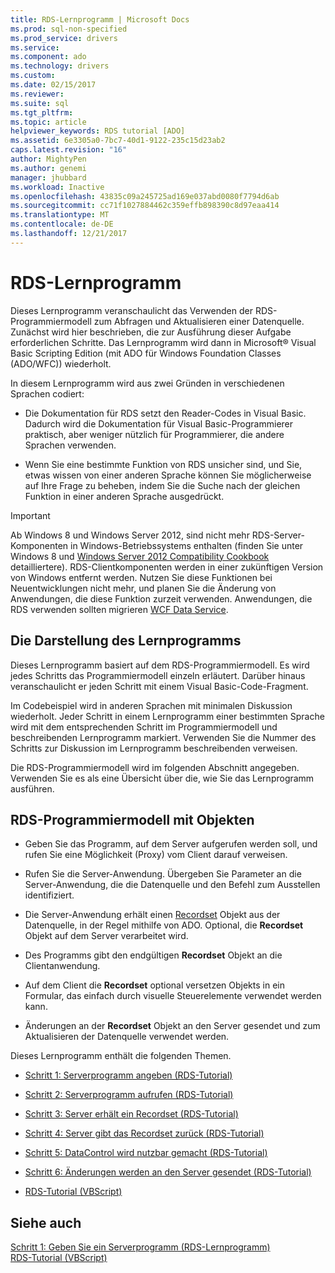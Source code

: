 ```yaml
---
title: RDS-Lernprogramm | Microsoft Docs
ms.prod: sql-non-specified
ms.prod_service: drivers
ms.service: 
ms.component: ado
ms.technology: drivers
ms.custom: 
ms.date: 02/15/2017
ms.reviewer: 
ms.suite: sql
ms.tgt_pltfrm: 
ms.topic: article
helpviewer_keywords: RDS tutorial [ADO]
ms.assetid: 6e3305a0-7bc7-40d1-9122-235c15d23ab2
caps.latest.revision: "16"
author: MightyPen
ms.author: genemi
manager: jhubbard
ms.workload: Inactive
ms.openlocfilehash: 43835c09a245725ad169e037abd0080f7794d6ab
ms.sourcegitcommit: cc71f1027884462c359effb898390c8d97eaa414
ms.translationtype: MT
ms.contentlocale: de-DE
ms.lasthandoff: 12/21/2017
---
```

# <a name="rds-tutorial"></a>RDS-Lernprogramm
Dieses Lernprogramm veranschaulicht das Verwenden der RDS-Programmiermodell zum Abfragen und Aktualisieren einer Datenquelle. Zunächst wird hier beschrieben, die zur Ausführung dieser Aufgabe erforderlichen Schritte. Das Lernprogramm wird dann in Microsoft® Visual Basic Scripting Edition (mit ADO für Windows Foundation Classes (ADO/WFC)) wiederholt.  
  
 In diesem Lernprogramm wird aus zwei Gründen in verschiedenen Sprachen codiert:  
  
-   Die Dokumentation für RDS setzt den Reader-Codes in Visual Basic. Dadurch wird die Dokumentation für Visual Basic-Programmierer praktisch, aber weniger nützlich für Programmierer, die andere Sprachen verwenden.  
  
-   Wenn Sie eine bestimmte Funktion von RDS unsicher sind, und Sie, etwas wissen von einer anderen Sprache können Sie möglicherweise auf Ihre Frage zu beheben, indem Sie die Suche nach der gleichen Funktion in einer anderen Sprache ausgedrückt.  
  
> [!IMPORTANT]
>  Ab Windows 8 und Windows Server 2012, sind nicht mehr RDS-Server-Komponenten in Windows-Betriebssystems enthalten (finden Sie unter Windows 8 und [Windows Server 2012 Compatibility Cookbook](https://www.microsoft.com/en-us/download/details.aspx?id=27416) detailliertere). RDS-Clientkomponenten werden in einer zukünftigen Version von Windows entfernt werden. Nutzen Sie diese Funktionen bei Neuentwicklungen nicht mehr, und planen Sie die Änderung von Anwendungen, die diese Funktion zurzeit verwenden. Anwendungen, die RDS verwenden sollten migrieren [WCF Data Service](http://go.microsoft.com/fwlink/?LinkId=199565).  
  
## <a name="how-the-tutorial-is-presented"></a>Die Darstellung des Lernprogramms  
 Dieses Lernprogramm basiert auf dem RDS-Programmiermodell. Es wird jedes Schritts das Programmiermodell einzeln erläutert. Darüber hinaus veranschaulicht er jeden Schritt mit einem Visual Basic-Code-Fragment.  
  
 Im Codebeispiel wird in anderen Sprachen mit minimalen Diskussion wiederholt. Jeder Schritt in einem Lernprogramm einer bestimmten Sprache wird mit dem entsprechenden Schritt im Programmiermodell und beschreibenden Lernprogramm markiert. Verwenden Sie die Nummer des Schritts zur Diskussion im Lernprogramm beschreibenden verweisen.  
  
 Die RDS-Programmiermodell wird im folgenden Abschnitt angegeben. Verwenden Sie es als eine Übersicht über die, wie Sie das Lernprogramm ausführen.  
  
## <a name="rds-programming-model-with-objects"></a>RDS-Programmiermodell mit Objekten  
  
-   Geben Sie das Programm, auf dem Server aufgerufen werden soll, und rufen Sie eine Möglichkeit (Proxy) vom Client darauf verweisen.  
  
-   Rufen Sie die Server-Anwendung. Übergeben Sie Parameter an die Server-Anwendung, die die Datenquelle und den Befehl zum Ausstellen identifiziert.  
  
-   Die Server-Anwendung erhält einen [Recordset](../../../ado/reference/ado-api/recordset-object-ado.md) Objekt aus der Datenquelle, in der Regel mithilfe von ADO. Optional, die **Recordset** Objekt auf dem Server verarbeitet wird.  
  
-   Des Programms gibt den endgültigen **Recordset** Objekt an die Clientanwendung.  
  
-   Auf dem Client die **Recordset** optional versetzen Objekts in ein Formular, das einfach durch visuelle Steuerelemente verwendet werden kann.  
  
-   Änderungen an der **Recordset** Objekt an den Server gesendet und zum Aktualisieren der Datenquelle verwendet werden.  
  
 Dieses Lernprogramm enthält die folgenden Themen.  
  
-   [Schritt 1: Serverprogramm angeben (RDS-Tutorial)](../../../ado/guide/remote-data-service/step-1-specify-a-server-program-rds-tutorial.md)  
  
-   [Schritt 2: Serverprogramm aufrufen (RDS-Tutorial)](../../../ado/guide/remote-data-service/step-2-invoke-the-server-program-rds-tutorial.md)  
  
-   [Schritt 3: Server erhält ein Recordset (RDS-Tutorial)](../../../ado/guide/remote-data-service/step-3-server-obtains-a-recordset-rds-tutorial.md)  
  
-   [Schritt 4: Server gibt das Recordset zurück (RDS-Tutorial)](../../../ado/guide/remote-data-service/step-4-server-returns-the-recordset-rds-tutorial.md)  
  
-   [Schritt 5: DataControl wird nutzbar gemacht (RDS-Tutorial)](../../../ado/guide/remote-data-service/step-5-datacontrol-is-made-usable-rds-tutorial.md)  
  
-   [Schritt 6: Änderungen werden an den Server gesendet (RDS-Tutorial)](../../../ado/guide/remote-data-service/step-6-changes-are-sent-to-the-server-rds-tutorial.md)  
  
-   [RDS-Tutorial (VBScript)](../../../ado/guide/remote-data-service/rds-tutorial-vbscript.md)  
  
## <a name="see-also"></a>Siehe auch  
 [Schritt 1: Geben Sie ein Serverprogramm (RDS-Lernprogramm)](../../../ado/guide/remote-data-service/step-1-specify-a-server-program-rds-tutorial.md)   
 [RDS-Tutorial (VBScript)](../../../ado/guide/remote-data-service/rds-tutorial-vbscript.md)   
